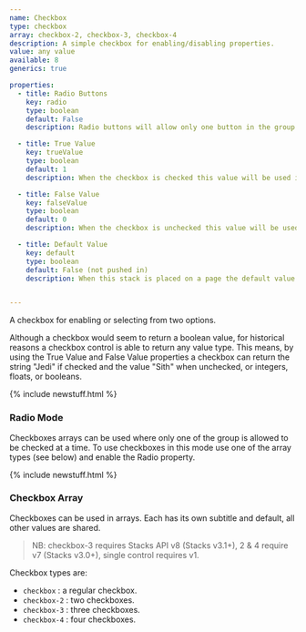 ```yaml
---
name: Checkbox
type: checkbox
array: checkbox-2, checkbox-3, checkbox-4
description: A simple checkbox for enabling/disabling properties.
value: any value
available: 8
generics: true

properties:
  - title: Radio Buttons
    key: radio
    type: boolean
    default: False
    description: Radio buttons will allow only one button in the group to be pushed.

  - title: True Value
    key: trueValue
    type: boolean
    default: 1
    description: When the checkbox is checked this value will be used in replacement templates.

  - title: False Value
    key: falseValue
    type: boolean
    default: 0
    description: When the checkbox is unchecked this value will be used in replacement templates.

  - title: Default Value
    key: default
    type: boolean
    default: False (not pushed in)
    description: When this stack is placed on a page the default value will be used. The default value should be either the true or false values.


---
```


A checkbox for enabling or selecting from two options. 

Although a checkbox would seem to return a boolean value, for historical reasons a checkbox control is able to return any value type. This means, by using the True Value and False Value properties a checkbox can return the string "Jedi" if checked and the value "Sith" when unchecked, or integers, floats, or booleans.


{% include newstuff.html %}
### Radio Mode

Checkboxes arrays can be used where only one of the group is allowed to be checked at a time.  To use checkboxes in this mode use one of the array types (see below) and enable the Radio property.


{% include newstuff.html %}
### Checkbox Array

Checkboxes can be used in arrays.  Each has its own subtitle and default, all other values are shared.

> NB: checkbox-3 requires Stacks API v8 (Stacks v3.1+), 2 & 4 require v7 (Stacks v3.0+), single control requires v1.

Checkbox types are:

- `checkbox` : a regular checkbox.
- `checkbox-2` : two checkboxes.
- `checkbox-3` : three checkboxes.
- `checkbox-4` : four checkboxes.
